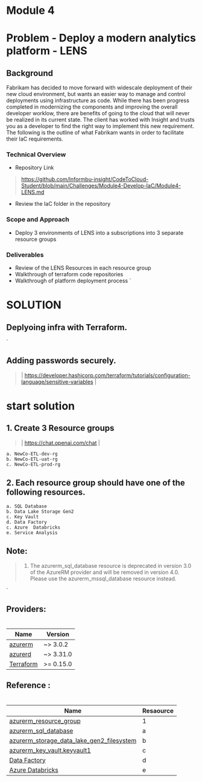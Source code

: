 # Module 4

# Problem - Deploy a modern analytics platform - LENS
## Background
Fabrikam has decided to move forward with widescale deployment of their new cloud environment, but wants an easier way to manage and control deployments using infrastructure as code. While there has been progress completed in modernizing the components and improving the overall developer worklow, there are benefits of going to the cloud that will never be realized in its current state. The client has worked with Insight and trusts you as a developer to find the right way to implement this new requirement. The following is the outline of what Fabrikam wants in order to facilitate their IaC requirements.


### Technical Overview
- Repository Link
> https://github.com/lnformbu-insight/CodeToCloud-Student/blob/main/Challenges/Module4-Develop-IaC/Module4-LENS.md

- Review the IaC folder in the repository 
### Scope and Approach
- Deploy 3 environments of LENS into a subscriptions into 3 separate resource groups

### Deliverables
- Review of the LENS Resources in each resource group
- Walkthrough of terraform code repositories
- Walkthrough of platform deployment process
`

# SOLUTION


## Deplyoing infra with Terraform.
`
## Adding passwords securely.
> | https://developer.hashicorp.com/terraform/tutorials/configuration-language/sensitive-variables
|
#

#  start solution

## 1. Create 3 Resource groups   
> | https://chat.openai.com/chat |


    a. NewCo-ETL-dev-rg
    b. NewCo-ETL-uat-rg
    c. NewCo-ETL-prod-rg
    

## 2. Each resource group should have one of the following resources.
    a. SQL Database
    b. Data Lake Storage Gen2
    c. Key Vault
    d. Data Factory
    c. Azure  Databricks
    e. Service Analysis

## Note:
> 1. The azurerm_sql_database resource is deprecated in version 3.0 of the AzureRM provider and will be removed in version 4.0. Please use the azurerm_mssql_database resource instead.

`
## Providers:
#
| Name | Version |
|------|---------|
| <a name="provider_azurerm"></a> [azurerm](#provider\_azurerm) |~> 3.0.2 |
| <a name="provider_azured"></a> [azurerd](#provider\_azuread) | ~> 3.31.0 |
| <a name="provider_Hashicorp"></a> [Terraform](#provider\Hashicorp) | >= 0.15.0 |


## Reference :
#
| Name | Resaource |
|------|------|
| [azurerm_resource_group](https://registry.terraform.io/providers/hashicorp/azurerm/latest/docs/resources/resource_group) | 1 |
| [azurerm_sql_database](https://registry.terraform.io/providers/hashicorp/azurerm/latest/docs/data-sources/sql_database) | a |
| [azurerm_storage_data_lake_gen2_filesystem](https://registry.terraform.io/providers/hashicorp/azurerm/latest/docs/resources/storage_data_lake_gen2_filesystem) | b |
| [azurerm_key_vault.keyvault1](https://registry.terraform.io/providers/hashicorp/azurerm/latest/docs/resources/key_vault) | c |
| [Data Factory](https://registry.terraform.io/providers/hashicorp/azurerm/latest/docs/resources/data_factory) | d |
| [Azure  Databricks](https://registry.terraform.io/providers/hashicorp/azurerm/latest/docs/resources/data_factory) | e |


